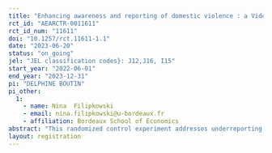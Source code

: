 ```yaml
---
title: "Enhancing awareness and reporting of domestic violence : a Video Documentary RCT in Madagascar"
rct_id: "AEARCTR-0011611"
rct_id_num: "11611"
doi: "10.1257/rct.11611-1.1"
date: "2023-06-20"
status: "on_going"
jel: "JEL classification codes}: J12,J16, I15"
start_year: "2022-06-01"
end_year: "2023-12-31"
pi: "DELPHINE BOUTIN"
pi_other:
  1:
    - name: Nina  Filipkowski
    - email: nina.filipkowski@u-bordeaux.fr
    - affiliation: Bordeaux School of Economics
abstract: "This randomized control experiment addresses underreporting of domestic violence in Madagascar. We formed a partnership with a microfinance NGO to produce an educational video that addressed different types of violence and appropriate response measures. Over a five-month period, the video will be randomly broadcast across seven agency locations. Anticipating the participation of 4,000 individuals, we will use questionnaires administered by social workers to collect data on knowledge of, attitudes towards, and reported cases of domestic violence. Throughout the study, we gathered information on beneficiary characteristics and conducted both quantitative and qualitative surveys to assess the video's reception and impact. The objective is to measure video effectiveness in raising awareness and assessing changes in knowledge, reporting, attitudes, and psychological well-being. We will use the collected data to evaluate the intervention's impact and inform future efforts to prevent and address domestic violence in Madagascar."
layout: registration
---
```


